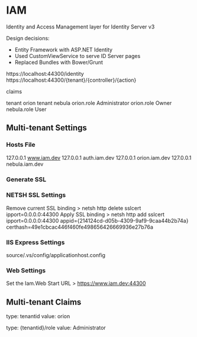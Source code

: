 # IAM
Identity and Access Management layer for Identity Server v3

Design decisions:
- Entity Framework with ASP.NET Identity
- Used CustomViewService to serve ID Server pages
- Replaced Bundles with Bower/Grunt 

https://localhost:44300/identity
https://localhost:44300/{tenant}/{controller}/{action}

claims

tenant 			orion
tenant			nebula
orion.role		Administrator
orion.role		Owner
nebula.role		User

## Multi-tenant Settings

### Hosts File

127.0.0.1       www.iam.dev
127.0.0.1       auth.iam.dev
127.0.0.1       orion.iam.dev
127.0.0.1       nebula.iam.dev

### Generate SSL

### NETSH SSL Settings

Remove current SSL binding > netsh http delete sslcert ipport=0.0.0.0:44300
Apply SSL binding > netsh http add sslcert ipport=0.0.0.0:44300 appid={214124cd-d05b-4309-9af9-9caa44b2b74a} certhash=49e1cbcac446f460fe498656426669936e27b76a

### IIS Express Settings

source/.vs/config/applicationhost.config

<binding protocol="https" bindingInformation="*:44300:*" />

### Web Settings

Set the Iam.Web Start URL > https://www.iam.dev:44300

## Multi-tenant Claims

type: tenantid
value: orion

type: {tenantid}/role
value: Administrator